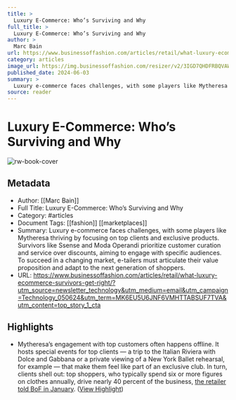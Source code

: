 ```yaml
---
title: >
  Luxury E-Commerce: Who’s Surviving and Why
full_title: >
  Luxury E-Commerce: Who’s Surviving and Why
author: >
  Marc Bain
url: https://www.businessoffashion.com/articles/retail/what-luxury-ecommerce-survivors-get-right/?utm_source=newsletter_technology&utm_medium=email&utm_campaign=Technology_050624&utm_term=MK6EU5U6JNF6VMHTTABSUF7TVA&utm_content=top_story_1_cta
category: articles
image_url: https://img.businessoffashion.com/resizer/v2/3IGD7QHDFRBQVAWSM6ITAG4JUA.png?smart=true&auth=284c5112a75bd577aac41577e9bdf0eb611bd5bd4dfb69d90f946d34f37c48b6&width=1200&height=630
published_date: 2024-06-03
summary: >
  Luxury e-commerce faces challenges, with some players like Mytheresa thriving by focusing on top clients and exclusive products. Survivors like Ssense and Moda Operandi prioritize customer curation and service over discounts, aiming to engage with specific audiences. To succeed in a changing market, e-tailers must articulate their value proposition and adapt to the next generation of shoppers.
source: reader
---
```

# Luxury E-Commerce: Who’s Surviving and Why

![rw-book-cover](https://img.businessoffashion.com/resizer/v2/3IGD7QHDFRBQVAWSM6ITAG4JUA.png?smart=true&auth=284c5112a75bd577aac41577e9bdf0eb611bd5bd4dfb69d90f946d34f37c48b6&width=1200&height=630)

## Metadata
- Author: [[Marc Bain]]
- Full Title: Luxury E-Commerce: Who’s Surviving and Why
- Category: #articles
- Document Tags: [[fashion]] [[marketplaces]] 
- Summary: Luxury e-commerce faces challenges, with some players like Mytheresa thriving by focusing on top clients and exclusive products. Survivors like Ssense and Moda Operandi prioritize customer curation and service over discounts, aiming to engage with specific audiences. To succeed in a changing market, e-tailers must articulate their value proposition and adapt to the next generation of shoppers.
- URL: https://www.businessoffashion.com/articles/retail/what-luxury-ecommerce-survivors-get-right/?utm_source=newsletter_technology&utm_medium=email&utm_campaign=Technology_050624&utm_term=MK6EU5U6JNF6VMHTTABSUF7TVA&utm_content=top_story_1_cta

## Highlights
- Mytheresa’s engagement with top customers often happens offline. It hosts special events for top clients — a trip to the Italian Riviera with Dolce and Gabbana or a private viewing of a New York Ballet rehearsal, for example — that make them feel like part of an exclusive club. In turn, clients shell out: top shoppers, who typically spend six or more figures on clothes annually, drive nearly 40 percent of the business, [the retailer told BoF in January](https://www.businessoffashion.com/case-studies/luxury/top-one-percent-wealthy-customers-gucci-mytheresa-tiffany/#:~:text=As%20growth%20of%20the%20broader,a%20strategic%20focus%20for%20brands.). ([View Highlight](https://read.readwise.io/read/01j0axx2xcxqrykk3wpd1gsbrf))


